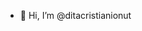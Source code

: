 - 👋 Hi, I’m @ditacristianionut

<!---
ditacristianionut/ditacristianionut is a ✨ special ✨ repository because its `README.md` (this file) appears on your GitHub profile.
You can click the Preview link to take a look at your changes.
--->
